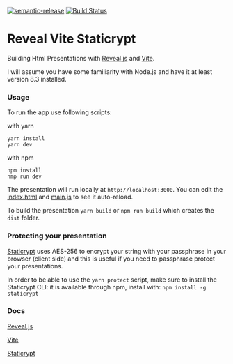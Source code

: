 [![semantic-release](https://img.shields.io/badge/semantic-release-e10079.svg?logo=semantic-release)](https://github.com/semantic-release/semantic-release) [![Build Status](https://app.travis-ci.com/stphn/reveal-vite-protected.svg?branch=main)](https://app.travis-ci.com/stphn/reveal-vite-protected)

# Reveal Vite Staticrypt

Building Html Presentations with [Reveal.js](https://revealjs.com/) and [Vite](https://vitejs.dev/).

I will assume you have some familiarity with Node.js and have it at least version 8.3 installed.

### Usage

To run the app use following scripts:

with yarn
```
yarn install
yarn dev
```

with npm

```
npm install
nmp run dev
```

The presentation will run locally at `http://localhost:3000`. You can edit the [index.html](https://github.com/stphn/reveal-vite-protected/blob/main/index.html) and [main.js](https://github.com/stphn/reveal-vite-protected/blob/main/main.js) to see it auto-reload.

To build the presentation `yarn build` or `npm run build` which creates the `dist` folder.

### Protecting your presentation

[Staticrypt](https://github.com/robinmoisson/staticrypt) uses AES-256 to encrypt your string with your passphrase in your browser (client side) and this is useful if you need to passphrase protect your presentations.

In order to be able to use the `yarn protect` script, make sure to install the Staticrypt CLI: it is available through npm, install with: `npm install -g staticrypt`


### Docs

[Reveal.js](https://revealjs.com/)

[Vite](https://vitejs.dev/)

[Staticrypt](https://github.com/robinmoisson/staticrypt)



